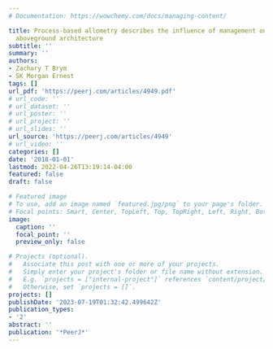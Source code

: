 ```yaml
---
# Documentation: https://wowchemy.com/docs/managing-content/

title: Process-based allometry describes the influence of management on orchard tree
  aboveground architecture
subtitle: ''
summary: ''
authors:
- Zachary T Brym
- SK Morgan Ernest
tags: []
url_pdf: 'https://peerj.com/articles/4949.pdf'
# url_code: ''
# url_dataset: ''
# url_poster: ''
# url_project: ''
# url_slides: ''
url_source: 'https://peerj.com/articles/4949'
# url_video: ''
categories: []
date: '2018-01-01'
lastmod: 2022-04-26T13:19:14-04:00
featured: false
draft: false

# Featured image
# To use, add an image named `featured.jpg/png` to your page's folder.
# Focal points: Smart, Center, TopLeft, Top, TopRight, Left, Right, BottomLeft, Bottom, BottomRight.
image:
  caption: ''
  focal_point: ''
  preview_only: false

# Projects (optional).
#   Associate this post with one or more of your projects.
#   Simply enter your project's folder or file name without extension.
#   E.g. `projects = ["internal-project"]` references `content/project/deep-learning/index.md`.
#   Otherwise, set `projects = []`.
projects: []
publishDate: '2023-07-19T01:32:42.499642Z'
publication_types:
- '2'
abstract: ''
publication: '*PeerJ*'
---
```

